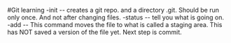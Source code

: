 #Git learning
-init -- creates a git repo. and a directory .git. Should be run only once. And not after changing files.
-status -- tell you what is going on.
-add -- This command moves the file to what is called a staging area. This has NOT saved a version
        of the file yet. Next step is commit.


